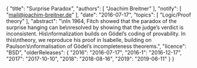 {
    "title": "Surprise Paradox",
    "authors": [
        "Joachim Breitner"
    ],
    "notify": [
        "mail@joachim-breitner.de"
    ],
    "date": "2016-07-17",
    "topics": [
        "Logic/Proof theory"
    ],
    "abstract": "\nIn 1964, Fitch showed that the paradox of the surprise hanging can be\nresolved by showing that the judge’s verdict is inconsistent. His\nformalization builds on Gödel’s coding of provability.  In this\ntheory, we reproduce his proof in Isabelle, building on Paulson’s\nformalisation of Gödel’s incompleteness theorems.",
    "licence": "BSD",
    "olderReleases": {
        "2016": "2016-07-17",
        "2016-1": "2016-12-17",
        "2017": "2017-10-10",
        "2018": "2018-08-16",
        "2019": "2019-06-11"
    }
}